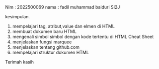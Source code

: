 Nim  : 2022500069
nama : fadil muhammad baiduri
SI2J

kesimpulan.
1. mempelajari tag, atribut,value dan elmen di HTML
2. membuat dokumen baru HTML 
3. mengenali simbol simbol dengan kode tertentu di HTML Cheat Sheet 
4. menjelaskan fungsi marquee 
5. menjelaskan tentang github.com 
6. mempelajari struktur dokumen HTML 

Terimah kasih
